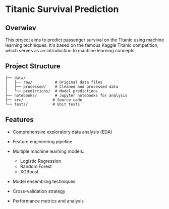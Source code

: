 # Titanic Survival Prediction

## Overwiev
This project aims to predict passenger survival on the Titanic using machine learning techniques. It's based on the famous Kaggle Titanic competition, which serves as an introduction to machine learning concepts.

## Project Structure

```
├── data/
│   ├── raw/          # Original data files
│   ├── processed/    # Cleaned and processed data
│   └── predictions/  # Model predictions
├── notebooks/        # Jupyter notebooks for analysis
├── src/             # Source code
└── tests/           # Unit tests
``` 

## Features

- Comprehensive exploratory data analysis (EDA)
- Feature engineering pipeline
- Multiple machine learning models:
  - Logistic Regression
  - Random Forest
  - XGBoost


- Model ensembling techniques
- Cross-validation strategy
- Performance metrics and analysis
